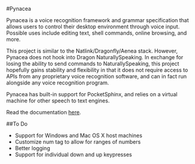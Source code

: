 #Pynacea

Pynacea is a voice recognition framework and grammar specification that allows
users to control their desktop environment through voice input. Possible
uses include editing text, shell commands, online browsing, and more.

This project is similar to the Natlink/Dragonfly/Aenea stack. However, Pynacea
does not hook into Dragon NaturallySpeaking. In exchange for losing the
ability to send commands to NaturallySpeaking, this project hopefully gains
stability and flexibility in that it does not require access to APIs from any
proprietary voice recognition software, and can in fact run alongside any voice
recognition program.

Pynacea has built-in support for PocketSphinx, and relies on a virtual machine
for other speech to text engines.

Read the documentation [here](https://www.youtube.com/watch?v=eB211nF-Big).

##To Do

- Support for Windows and Mac OS X host machines
- Customize num tag to allow for ranges of numbers
- Better logging
- Support for individual down and up keypresses